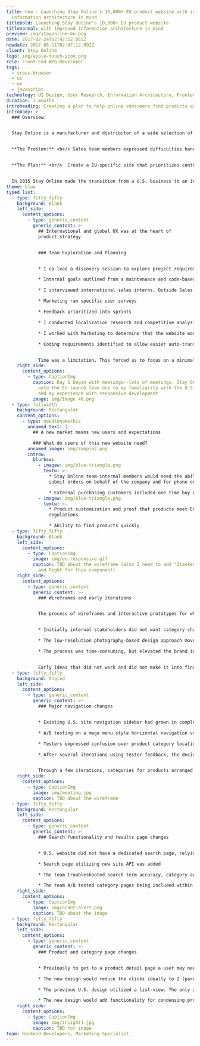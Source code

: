 ```yaml
---
title: new - Launching Stay Online's 10,000+ EU product website with improved
  information architecture in mind
titlebold: Launching Stay Online's 10,000+ EU product website
titlenormal: with improved information architecture in mind
preview: img/stayonline-eu.png
date: 2017-02-24T02:47:12.055Z
newdate: 2017-05-11T02:47:12.092Z
client: Stay Online
logo: img/apple-touch-icon.png
role: Front-End Web Developer
tags:
  - cross-browser
  - ui
  - ux
  - javascript
technology: UI Design, User Research, Information Architecture, Frontend Technology
duration: 3 months
introheading: Creating a plan to help online consumers find products quickly and globally
introbody: >-
  ### Overview:


  Stay Online is a manufacturer and distributor of a wide selection of power cords and cables for the data center, power infrastructure and industrial markets.


  **The Problem:** <br/> Sales team members expressed difficulties handling customer satisfaction for international orders through the current website.


  **The Plan:** <br/>  Create a EU-specific site that prioritizes content and global UX patterns in order to increase sales and meets international standards.


  In 2015 Stay Online made the transition from a U.S. business to an international one. The company opened a shipping and manufacturing location in the Czech Republic. U.S. sales associates had expressed difficulties handling customer satisfaction for international orders. The new warehouse would hopefully solve many of the issues concerning shipping costs and turnaround time. Stay Online wanted a dedicated website to funnel in EU-specific orders before planning a merged site in the future. This site would need to reduce the strain on Sales team members and increase international orders.
theme: blue
typed_list:
  - type: fifty_fifty
    background: Blank
    left_side:
      content_options:
        - type: generic_content
          generic_content: >-
            ## International and global UX was at the heart of
            product strategy


            ### Team Exploration and Planning


            * I co-lead a discovery session to explore project requirements, limitations, globalization needs, and eCommerce workflow

            * Internal goals outlined from a maintenance and code-based standpoint.

            * I interviewed international sales interns, Outside Sales team members, and the Marketing team for their specific needs

            * Marketing ran specific user surveys

            * Feedback prioritized into sprints

            * I conducted localization research and competitive analysis

            * I worked with Marketing to determine that the website would need multi-language support, translated documentation, and branding tweaks

            * Coding requirements identified to allow easier auto-translation of content


            Time was a limitation. This forced us to focus on a minimal viable experience for the initial sprint. A large amount of product APIs were required with little to no rewrite as the U.S. site also used the same data. Existing sub-sites and marketing materials would be carried over incrementally as translations completed.
    right_side:
      content_options:
        - type: CaptionImg
          caption: Day 1 began with meetings--lots of meetings. Stay Online brought me
            onto the EU launch team due to my familiarity with the U.S. website
            and my experience with responsive development
          image: img/Image 46.png
  - type: fullwidth
    background: Rectangular
    content_options:
      - type: needtonamethis
        unnamed_text: |-
          ## A new market means new users and expectations

          ### What do users of this new website need?
        unnamed_image: img/sample2.png
        introw:
          blurbsw:
            - imagew: img/blue-triangle.png
              textw: >-
                * Stay Online team internal members would need the ability to
                submit orders on behalf of the company and for phone orders

                * External purchasing customers included one time buy customers and return annual buyers who bought in bulk
            - imagew: img/blue-triangle.png
              textw: >-
                * Product customization and proof that products meet EU
                regulations

                * Ability to find products quickly
  - type: fifty_fifty
    background: Blank
    left_side:
      content_options:
        - type: CaptionImg
          image: img/eu-responsive.gif
          caption: TBD about the wireframe (also I need to add "Stacked Image" to the Left
            and Right for this component)
    right_side:
      content_options:
        - type: generic_content
          generic_content: >-
            ### Wireframes and early iterations


            The process of wireframes and interactive prototypes for which the team would be conducted A/B testing a few things worked and didn’t in the ideation process.


            * Initially internal stakeholders did not want category changes, but minifying categories proved helpful for user experience and profitable when considering click-through rate once the site moved into development. 

            * The low-resolution photography-based design approach moved to high-resolution display images and iconography/illustration instead of cut out products. 

            * The process was time-consuming, but elevated the brand image. The responsive menu, which went through many iterations and tests, proved one of the design's strengths.


            Early ideas that did not work and did not make it into final designs include a horizontal top menu for products, no sidebar layout, and homepage content consensus.
  - type: fifty_fifty
    background: Angled
    left_side:
      content_options:
        - type: generic_content
          generic_content: >-
            ### Major navigation changes


            * Existing U.S. site navigation sidebar had grown in complexity over time

            * A/B testing on a mega menu style horizontal navigation vs the existing vertical style conducted

            * Testers expressed confusion over product category location (mega menu was not toggled on load so the only available navigation link was “products”)

            * After several iterations using tester feedback, the decision was made to revert to the sidebar approach but keep the new category labels


            Through a few iterations, categories for products arranged on the sidebar led to less time scrolling on the homepage and a higher click through rate. Previously, heat maps showed that the long category list (originally requiring scrolling) experienced a below-the-fold drop-off. After the categories were reduced the heat map data proved more evenly distributed.
    right_side:
      content_options:
        - type: CaptionImg
          image: img/meeting.jpg
          caption: TBD about the wireframe
  - type: fifty_fifty
    background: Rectangular
    left_side:
      content_options:
        - type: generic_content
          generic_content: >-
            ### Search functionality and results page changes


            * U.S. website did not have a dedicated search page, relying on a Google search plugin that would populate results within a frame

            * Search page utilizing new site API was added

            * The team troubleshooted search term accuracy, category and individual product keyword tagging, as well as accounted for misspellings

            * The team A/B tested category pages being included within the result
    right_side:
      content_options:
        - type: CaptionImg
          image: img/ncdot-alert.png
          caption: TBD about the image
  - type: fifty_fifty
    background: Rectangular
    left_side:
      content_options:
        - type: generic_content
          generic_content: >-
            ### Product and category page changes


            * Previously to get to a product detail page a user may need to click through up to 4 or 5 categories

            * The new design would reduce the clicks ideally to 2 (parent and then sub category)

            * The previous U.S. design utilized a list-view. The only advantage to the detail view was wishlisting an item or checking technical documents

            * The new design would add functionality for condensing products differentiated previously only by length and color, as well as adding info related to shipping, VAT, and safety certifications
    right_side:
      content_options:
        - type: CaptionImg
          image: img/insight1.jpg
          caption: TBD for image
team: Backend Developers, Marketing Specialist,
---
```

